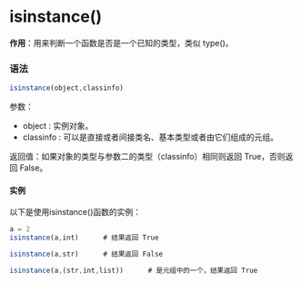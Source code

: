 # isinstance()
**作用**：用来判断一个函数是否是一个已知的类型，类似 type()。

### 语法
```js
isinstance(object,classinfo)
```
参数：

-   object : 实例对象。
-   classinfo : 可以是直接或者间接类名、基本类型或者由它们组成的元组。

返回值：如果对象的类型与参数二的类型（classinfo）相同则返回 True，否则返回 False。

#### 实例
以下是使用isinstance()函数的实例：
```js
a = 2
isinstance(a,int)      # 结果返回 True

isinstance(a,str)      # 结果返回 False

isinstance(a,(str,int,list))      # 是元组中的一个，结果返回 True
```